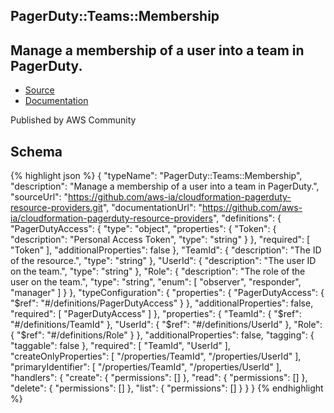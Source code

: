 
## PagerDuty::Teams::Membership

## Manage a membership of a user into a team in PagerDuty.

- [Source](https:&#x2F;&#x2F;github.com&#x2F;aws-ia&#x2F;cloudformation-pagerduty-resource-providers.git) 
- [Documentation]()

Published by AWS Community

## Schema
{% highlight json %}
{
    "typeName": "PagerDuty::Teams::Membership",
    "description": "Manage a membership of a user into a team in PagerDuty.",
    "sourceUrl": "https://github.com/aws-ia/cloudformation-pagerduty-resource-providers.git",
    "documentationUrl": "https://github.com/aws-ia/cloudformation-pagerduty-resource-providers",
    "definitions": {
        "PagerDutyAccess": {
            "type": "object",
            "properties": {
                "Token": {
                    "description": "Personal Access Token",
                    "type": "string"
                }
            },
            "required": [
                "Token"
            ],
            "additionalProperties": false
        },
        "TeamId": {
            "description": "The ID of the resource.",
            "type": "string"
        },
        "UserId": {
            "description": "The user ID on the team.",
            "type": "string"
        },
        "Role": {
            "description": "The role of the user on the team.",
            "type": "string",
            "enum": [
                "observer",
                "responder",
                "manager"
            ]
        }
    },
    "typeConfiguration": {
        "properties": {
            "PagerDutyAccess": {
                "$ref": "#/definitions/PagerDutyAccess"
            }
        },
        "additionalProperties": false,
        "required": [
            "PagerDutyAccess"
        ]
    },
    "properties": {
        "TeamId": {
            "$ref": "#/definitions/TeamId"
        },
        "UserId": {
            "$ref": "#/definitions/UserId"
        },
        "Role": {
            "$ref": "#/definitions/Role"
        }
    },
    "additionalProperties": false,
    "tagging": {
        "taggable": false
    },
    "required": [
        "TeamId",
        "UserId"
    ],
    "createOnlyProperties": [
        "/properties/TeamId",
        "/properties/UserId"
    ],
    "primaryIdentifier": [
        "/properties/TeamId",
        "/properties/UserId"
    ],
    "handlers": {
        "create": {
            "permissions": []
        },
        "read": {
            "permissions": []
        },
        "delete": {
            "permissions": []
        },
        "list": {
            "permissions": []
        }
    }
}
{% endhighlight %}
